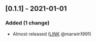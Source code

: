 [0.1.1] - 2021-01-01
--------------------

### Added (1 change)

- Almost released ([LINK](https://github.com/marwin1991) @marwin1991)


